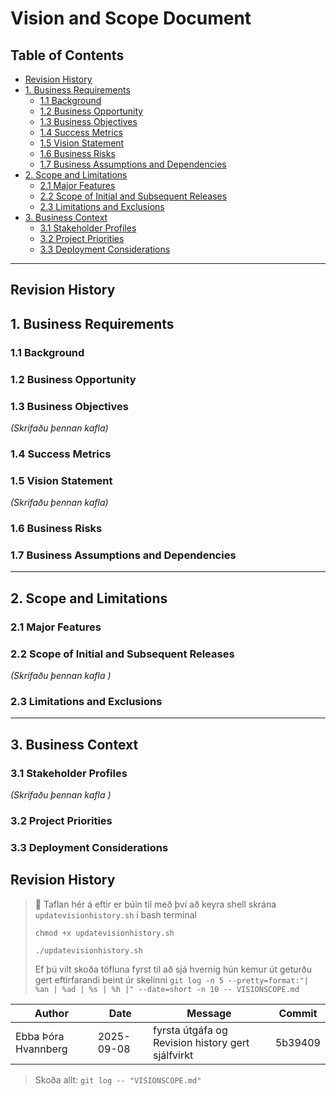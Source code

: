 # Vision and Scope Document

## Table of Contents
- [Revision History](#revision-history)
- [1. Business Requirements](#1-business-requirements)
    - [1.1 Background](#11-background)
    - [1.2 Business Opportunity](#12-business-opportunity)
    - [1.3 Business Objectives](#13-business-objectives)
    - [1.4 Success Metrics](#14-success-metrics)
    - [1.5 Vision Statement](#15-vision-statement)
    - [1.6 Business Risks](#16-business-risks)
    - [1.7 Business Assumptions and Dependencies](#17-business-assumptions-and-dependencies)
- [2. Scope and Limitations](#2-scope-and-limitations)
    - [2.1 Major Features](#21-major-features)
    - [2.2 Scope of Initial and Subsequent Releases](#22-scope-of-initial-and-subsequent-releases)
    - [2.3 Limitations and Exclusions](#23-limitations-and-exclusions)
- [3. Business Context](#3-business-context)
    - [3.1 Stakeholder Profiles](#31-stakeholder-profiles)
    - [3.2 Project Priorities](#32-project-priorities)
    - [3.3 Deployment Considerations](#33-deployment-considerations)

---

## Revision History



## 1. Business Requirements
### 1.1 Background


### 1.2 Business Opportunity


### 1.3 Business Objectives
*(Skrifaðu þennan kafla)*

### 1.4 Success Metrics


### 1.5 Vision Statement
*(Skrifaðu þennan kafla)*

### 1.6 Business Risks


### 1.7 Business Assumptions and Dependencies


---

## 2. Scope and Limitations
### 2.1 Major Features


### 2.2 Scope of Initial and Subsequent Releases
*(Skrifaðu þennan kafla )*

### 2.3 Limitations and Exclusions


---

## 3. Business Context
### 3.1 Stakeholder Profiles
*(Skrifaðu þennan kafla )*

### 3.2 Project Priorities


### 3.3 Deployment Considerations


## Revision History
<!--
Í stað þess að halda utan um alla commit-sögu er aðeins skráð formleg útgáfa (milestones) með Git tags (merkjum).  
Hver lína í töflunni samsvarar tag (merki) sem hefur verið sett í Git repositoryið.
> 🔖 Revision History er viðhaldið með **Git tags**.  
> Þegar ný útgáfa (t.d. drög eða baseline) er tilbúin, búið til tag í Git (`git tag -a vX.Y -m "message" && git push origin vX.Y`)  
> sem bætir einni línu við í töfluna hér að neðan.
-->
> 🔖 Taflan hér á eftir er búin til með því að keyra shell skrána `updatevisionhistory.sh` í bash terminal
> 
>  `chmod +x updatevisionhistory.sh`
> 
>  `./updatevisionhistory.sh`
> 
>  Ef þú vilt skoða töfluna fyrst til að sjá hvernig hún kemur út geturðu gert eftirfarandi beint úr skelinni 
> `git log -n 5 --pretty=format:"| %an | %ad | %s | %h |" --date=short -n 10 -- VISIONSCOPE.md`


<!-- GIT_HISTORY_START -->
| Author | Date       | Message | Commit |
|--------|------------|---------|--------|
| Ebba Þóra Hvannberg | 2025-09-08 | fyrsta útgáfa og Revision history gert sjálfvirkt | 5b39409 |

<!-- GIT_HISTORY_END -->

> Skoða allt: `git log -- "VISIONSCOPE.md" `
